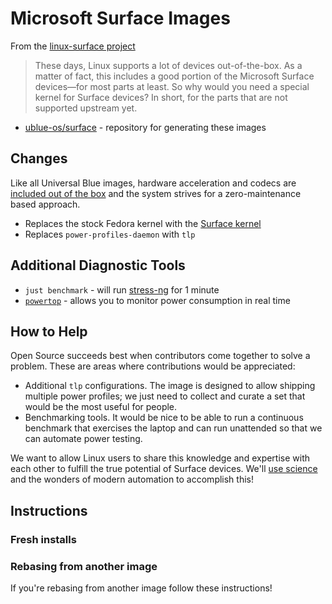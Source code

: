 # Microsoft Surface Images

From the [linux-surface project](https://github.com/linux-surface/linux-surface)

> These days, Linux supports a lot of devices out-of-the-box. As a matter of fact, this includes a good portion of the Microsoft Surface devices—for most parts at least. So why would you need a special kernel for Surface devices? In short, for the parts that are not supported upstream yet.

- [ublue-os/surface](https://github.com/ublue-os/surface) - repository for generating these images

## Changes

Like all Universal Blue images, hardware acceleration and codecs are [included out of the box](/guide/codecs) and the system strives for a zero-maintenance based approach.

- Replaces the stock Fedora kernel with the [Surface kernel](https://github.com/linux-surface/linux-surface/tree/master/pkg/fedora)
- Replaces `power-profiles-daemon` with `tlp`


## Additional Diagnostic Tools

- `just benchmark` - will run [stress-ng](https://github.com/ColinIanKing/stress-ng) for 1 minute
- [`powertop`](https://github.com/fenrus75/powertop) - allows you to monitor power consumption in real time

## How to Help

Open Source succeeds best when contributors come together to solve a problem. These are areas where contributions would be appreciated:

- Additional `tlp` configurations. The image is designed to allow shipping multiple power profiles; we just need to collect and curate a set that would be the most useful for people.
- Benchmarking tools. It would be nice to be able to run a continuous benchmark that exercises the laptop and can run unattended so that we can automate power testing.

We want to allow Linux users to share this knowledge and expertise with each other to fulfill the true potential of Surface devices. We'll [use science](https://www.youtube.com/watch?v=BABM3EUo990) and the wonders of modern automation to accomplish this!

## Instructions

### Fresh installs


### Rebasing from another image

If you're rebasing from another image follow these instructions!